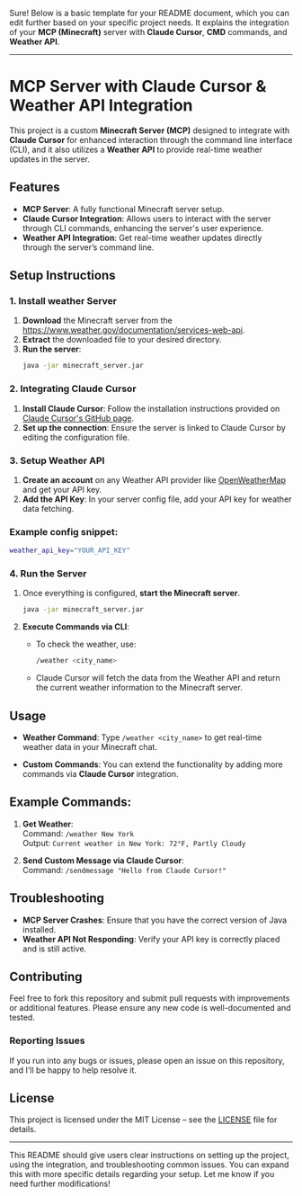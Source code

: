 Sure! Below is a basic template for your README document, which you can edit further based on your specific project needs. It explains the integration of your **MCP (Minecraft)** server with **Claude Cursor**, **CMD** commands, and **Weather API**.

---

# MCP Server with Claude Cursor & Weather API Integration

This project is a custom **Minecraft Server (MCP)** designed to integrate with **Claude Cursor** for enhanced interaction through the command line interface (CLI), and it also utilizes a **Weather API** to provide real-time weather updates in the server.

## Features

- **MCP Server**: A fully functional Minecraft server setup.
- **Claude Cursor Integration**: Allows users to interact with the server through CLI commands, enhancing the server's user experience.
- **Weather API Integration**: Get real-time weather updates directly through the server’s command line.
  
## Setup Instructions

### 1. Install weather Server

1. **Download** the Minecraft server from the https://www.weather.gov/documentation/services-web-api.
2. **Extract** the downloaded file to your desired directory.
3. **Run the server**:
    ```bash
    java -jar minecraft_server.jar
    ```

### 2. Integrating Claude Cursor

1. **Install Claude Cursor**: Follow the installation instructions provided on [Claude Cursor's GitHub page](https://github.com/claude-cursor/claude-cursor).
2. **Set up the connection**: Ensure the server is linked to Claude Cursor by editing the configuration file.

### 3. Setup Weather API

1. **Create an account** on any Weather API provider like [OpenWeatherMap](https://openweathermap.org/) and get your API key.
2. **Add the API Key**: In your server config file, add your API key for weather data fetching.
   
### Example config snippet:
```bash
weather_api_key="YOUR_API_KEY"
```

### 4. Run the Server

1. Once everything is configured, **start the Minecraft server**.
    ```bash
    java -jar minecraft_server.jar
    ```

2. **Execute Commands via CLI**:
    - To check the weather, use:
      ```bash
      /weather <city_name>
      ```

    - Claude Cursor will fetch the data from the Weather API and return the current weather information to the Minecraft server.

## Usage

- **Weather Command**: 
    Type `/weather <city_name>` to get real-time weather data in your Minecraft chat.
  
- **Custom Commands**: 
    You can extend the functionality by adding more commands via **Claude Cursor** integration. 

## Example Commands:

1. **Get Weather**:  
   Command: `/weather New York`  
   Output: `Current weather in New York: 72°F, Partly Cloudy`

2. **Send Custom Message via Claude Cursor**:  
   Command: `/sendmessage "Hello from Claude Cursor!"`

## Troubleshooting

- **MCP Server Crashes**: Ensure that you have the correct version of Java installed.
- **Weather API Not Responding**: Verify your API key is correctly placed and is still active.

## Contributing

Feel free to fork this repository and submit pull requests with improvements or additional features. Please ensure any new code is well-documented and tested.

### Reporting Issues

If you run into any bugs or issues, please open an issue on this repository, and I'll be happy to help resolve it.

## License

This project is licensed under the MIT License – see the [LICENSE](LICENSE) file for details.

---

This README should give users clear instructions on setting up the project, using the integration, and troubleshooting common issues. You can expand this with more specific details regarding your setup. Let me know if you need further modifications!
